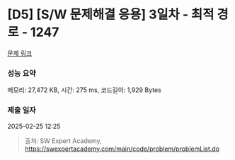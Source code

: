 # [D5] [S/W 문제해결 응용] 3일차 - 최적 경로 - 1247 

[문제 링크](https://swexpertacademy.com/main/code/problem/problemDetail.do?contestProbId=AV15OZ4qAPICFAYD) 

### 성능 요약

메모리: 27,472 KB, 시간: 275 ms, 코드길이: 1,929 Bytes

### 제출 일자

2025-02-25 12:25



> 출처: SW Expert Academy, https://swexpertacademy.com/main/code/problem/problemList.do